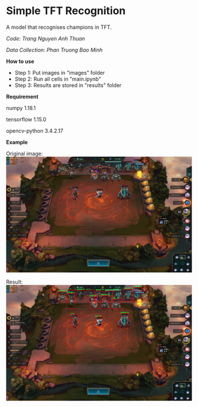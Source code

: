 # Simple TFT Recognition
A model that recognises champions in TFT. 

*Code: Trang Nguyen Anh Thuan*

*Data Collection: Phan Truong Bao Minh*

**How to use**
- Step 1: Put images in "images" folder
- Step 2: Run all cells in "main.ipynb"
- Step 3: Results are stored in "results" folder

**Requirement**

numpy 1.18.1

tensorflow 1.15.0

opencv-python 3.4.2.17

**Example**

Original image:
![Original Image](/example/origin.png)

Result:
![Result](/example/result.png)
